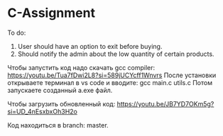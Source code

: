 # C-Assignment

To do:
1) User should have an option to exit before buying.
2) Should notify the admin about the low quantity of certain products.

Чтобы запустить код надо скачать gcc compiler: https://youtu.be/Tua7fDwi2L8?si=589jUCYcff1Wnvrs
После установки открываете терминал в vs code и вводите: gcc main.c utils.c
Потом запускаете созданный a.exe файл.

Чтобы загрузить обновленный код: https://youtu.be/JB7YD7OKm5g?si=UD_4nEsxbxOh3H2o

Код находиться в branch: master.
